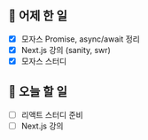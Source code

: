 ## 🐣 어제 한 일

- [x] 모자스 Promise, async/await 정리
- [x] Next.js 강의 (sanity, swr)
- [x] 모자스 스터디

## 🐤 오늘 할 일

- [ ] 리액트 스터디 준비
- [ ] Next.js 강의
